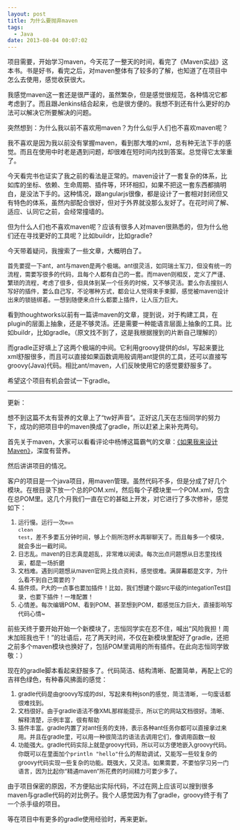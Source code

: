 ```yaml
---
layout: post
title: 为什么要抛弃maven
tags:
  - Java
date: 2013-08-04 00:07:02
---
```


项目需要，开始学习maven，今天花了一整天的时间，看完了《Maven实战》这本书。书是好书，看完之后，对maven整体有了较多的了解，也知道了在项目中怎么去使用，感觉收获很大。

我感觉maven这一套还是很严谨的，虽然繁杂，但是感觉很规范，各种情况它都考虑到了。而且跟Jenkins结合起来，也是很方便的。我想不到还有什么更好的办法可以解决它所要解决的问题。

突然想到：为什么我以前不喜欢用maven？为什么似乎人们也不喜欢maven呢？

我不喜欢是因为我以前没有掌握maven，看到那大堆的xml，总有种无法下手的感觉。而且在使用中时老是遇到问题，却很难在短时间内找到答案。总觉得它太笨重了。

今天看完书也证实了我之前的看法是正常的。maven设计了一套复杂的体系，比如库的坐标、依赖、生命周期、插件等，环环相扣，如果不把这一套东西都搞明白，是没法下手的。这种情况，跟angularjs很像，都是设计了一套相对封闭但又有特色的体系，虽然内部配合很好，但对于外界就没那么友好了。在花时间了解、适应、认同它之前，会经常撞墙的。

但为什么人们也不喜欢maven呢？应该有很多人对maven很熟悉的，但为什么他们还在寻找更好的工具呢？比如buildr，比如gradle?

今天带着疑问，我搜索了一些文章，大概明白了。

<span style="font-size: 13px;">首先要提一下ant，ant与maven是两个极端。</span><span style="font-size: 13px;">ant很灵活，如同瑞士军刀，但没有统一的流程，需要写很多的代码，且每个人都有自己的一套。</span><span style="font-size: 13px;">而maven则相反，定义了严谨、繁琐的流程，考虑了很多，但具体到某一个任务的时候，又不够灵活。要么你去搜别人写好的插件，要么自己写，不论哪种方式，都会让人觉得束手束脚，感觉被maven设计出来的锁链绑着。一想到随便来点什么都要上插件，让人压力巨大。</span>

看到thoughtworks以前有一篇讲maven的文章，提到说，对于构建工具，在plugin的层面上抽象，还是不够灵活。还是需要一种能语言层面上抽象的工具。比如buildr，比如gradle。（原文找不到了，这是我根据搜到的片断自己理解的）

而gradle正好填上了这两个极端的中间。它利用groovy提供的dsl，写起来要比xml舒服很多，而且可以直接如果函数调用般调用ant提供的工具，还可以直接写groovy(Java)代码。相比ant/maven，人们反映使用它的感觉要舒服多了。

希望这个项目有机会尝试一下gradle。

* * *

更新：

想不到这篇不太有营养的文章上了“tw好声音”。正好这几天在志恒同学的努力下，成功的把项目中的maven换成了gradle，所以赶紧上来补充两句。

首先关于maven，大家可以看看评论中杨博这篇霸气的文章：[《如果我来设计Maven》](http://www.ac.net.blog.163.com/blog/static/13649056201111793412935/)，深度有营养。

然后讲讲项目的情况。

客户的项目是一个java项目，用maven管理。虽然代码不多，但是分成了好几个模块。在根目录下放一个总的POM.xml，然后每个子模块里一个POM.xml，包含在总POM里。这几个月我们一直在它的甚础上开发，对它进行了多次修补，感觉如下：

1.  <span style="font-size: 13px; line-height: 19px;">运行慢。运行一次<code>mvn clean test</code>，差不多要五分钟时间，够上个厕所泡杯水再聊聊天了。而且每多一个模块，就会多出一截时间。</span>
2.  <span style="font-size: 13px; line-height: 19px;">日志乱。maven的日志真是超乱，非常难以阅读。每次出点问题想从日志里找线索，都是一场折磨</span>
3.  <span style="font-size: 13px; line-height: 19px;">文档难。遇到问题想从maven官网上找点资料，感觉很难。满屏幕都是文字，为什么看不到自己需要的？</span>
4.  <span style="font-size: 13px; line-height: 19px;">插件烦。P大的一点事也要加插件！比如，我们想建个跟src平级的integationTest目录，也要下插件！一堆配置！</span>
5.  <span style="font-size: 13px; line-height: 19px;">心情差。每次编辑POM、看到POM、甚至想到POM，都感觉压力巨大，直接影响写代码心情~</span>

前些天终于要开始开始一个新模块了，志恒同学实在忍不住，喊出“风险我担！周末加班我也干！”的壮语后，花了两天时间，不仅在新模块里配好了gradle，还把之前多个maven模块也换好了，包括POM里调用的所有插件。在此向志恒同学致敬：）

现在的gradle脚本看起来舒服多了。代码简洁、结构清晰、配置简单，再配上它的吉祥色绿色，有种春风拂面的感觉：

1.  <span style="font-size: 13px; line-height: 19px;">gradle代码是由groovy写成的dsl，写起来有种json的感觉，简洁清晰，一句废话都很难找到。</span>
2.  <span style="font-size: 13px; line-height: 19px;">文档很好。由于gradle语法不像XML那样能提示，所以它的网站文档很好。清晰、解释清楚，示例丰富，很有帮助</span>
3.  <span style="font-size: 13px; line-height: 19px;">插件丰富。gradle内置了对ant任务的支持，表示各种ant任务你都可以直接拿过来用。并且在gradle里，可以用一种很简洁的语法去调用它们，像调用函数一般</span>
4.  <span style="font-size: 13px; line-height: 19px;">功能强大。gradle代码实际上就是groovy代码，所以可以方便地嵌入groovy代码。你既可以在里面加个</span>`println "hello"`<span style="font-size: 13px; line-height: 19px;">什么的帮助调试，又能写一些较复杂的groovy代码实现一些复杂的功能。既强大，又灵活。如果需要，不要怕学习另一门语言，因为比起你“精通maven”所花费的时间精力可要少多了。</span>

由于项目保密的原因，不方便贴出实际代码，不过在网上应该可以搜到很多maven与gradle代码的对比例子。我个人感觉因为有了gradle，groovy终于有了一个杀手级的项目。

等在项目中有更多的gradle使用经验时，再来更新。
